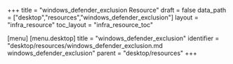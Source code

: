 +++
title = "windows_defender_exclusion Resource"
draft = false
data_path = ["desktop","resources","windows_defender_exclusion"]
layout = "infra_resource"
toc_layout = "infra_resource_toc"

[menu]
  [menu.desktop]
    title = "windows_defender_exclusion"
    identifier = "desktop/resources/windows_defender_exclusion.md windows_defender_exclusion"
    parent = "desktop/resources"
+++

<!-- The contents of this page are automatically generated from the windows_defender_exclusion.yaml file in the data/desktop/resources directory. -->
